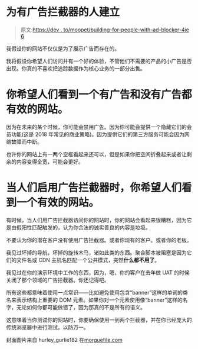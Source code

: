 # 为有广告拦截器的人建立

> 原文:[https://dev . to/moopet/building-for-people-with-ad-blocker-4ie 6](https://dev.to/moopet/building-for-people-with-ad-blockers-4ie6)

我假设你的网站不仅仅是为了展示广告而存在的。

我将假设你希望人们访问并有一个好的体验，不管他们不需要的产品的小广告是否出现。你真的不喜欢把追踪数据作为核心业务的一部分出售。

# 你希望人们看到一个有广告和没有广告都有效的网站。

因为在未来的某个时候，你可能会禁用广告。因为你可能会提供一个隐藏它们的会员功能(这是 2018 年常见的商业策略)。因为提供它们的第三方服务可能会因为网络故障而中断。

也许你的网站上有一两个空框看起来还可以，但是如果你把空间折叠起来或者让剩余的内容变得全宽，可能会更好。

# 当人们启用广告拦截器时，你希望人们看到一个有效的网站。

有时候，当人们用广告拦截器访问你的网站时，你的网站会看起来很糟糕，因为它是由假阳性匹配触发的，认为你合法的诚实善良的内容是垃圾。

不要认为你的潜在客户没有使用广告拦截器。或者你现有的客户。或者你的老板。

我见过坏掉的导航，坏掉的旋转木马，诸如此类的东西。聚合脚本被阻塞是因为它们的文件名或 CDN 主机名匹配一个公共模式，突然**什么都不用了**。

我见过在你的演示环境中工作的东西，因为，嗯，你的客户在去年做 UAT 的时候关闭了那个领域的广告拦截器。你还记得吧。

所有这些都意味着使用一点常识——比如避免使用包含“banner”这样的单词的类名来表示结构上重要的 DOM 元素。如果你对一个元素使用像“banner”这样的名字，无论如何你都可能做错了，因为那真的不是所有的语义。

这意味着当你测试你的网站时，你要确保使用一到两个拦截器，并在你已经庞大的传统浏览器中进行测试。以防万一。

封面图片来自 hurley_gurlie182 在[morguefile.com](https://morguefile.com/creative/hurley_gurlie182)